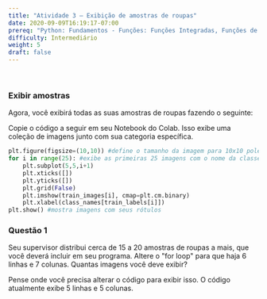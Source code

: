 ```yaml
---
title: "Atividade 3 – Exibição de amostras de roupas"
date: 2020-09-09T16:19:17-07:00
prereq: "Python: Fundamentos - Funções: Funções Integradas, Funções de Bibliotecas; Tipos de Dados – Strings, Números, Leitura do Console; Estruturas de Dados - Listas; Loops - For Loops"
difficulty: Intermediário
weight: 5
draft: false
---
```


<br>

### Exibir amostras
Agora, você exibirá todas as suas amostras de roupas fazendo o seguinte:

Copie o código a seguir em seu Notebook do Colab. Isso exibe uma coleção de imagens junto com sua categoria específica.

```python
plt.figure(figsize=(10,10)) #define o tamanho da imagem para 10x10 polegadas
for i in range(25): #exibe as primeiras 25 imagens com o nome da classe
    plt.subplot(5,5,i+1)
    plt.xticks([])
    plt.yticks([])
    plt.grid(False)
    plt.imshow(train_images[i], cmap=plt.cm.binary) 
    plt.xlabel(class_names[train_labels[i]])
plt.show() #mostra imagens com seus rótulos
```

### Questão 1

Seu supervisor distribui cerca de 15 a 20 amostras de roupas a mais, que você deverá incluir em seu programa.
Altere o "for loop" para que haja 6 linhas e 7 colunas. Quantas imagens você deve exibir?

Pense onde você precisa alterar o código para exibir isso. O código atualmente exibe 5 linhas e 5 colunas.
